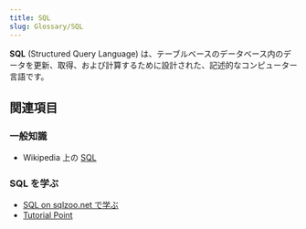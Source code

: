 ```yaml
---
title: SQL
slug: Glossary/SQL
---
```


**SQL** (Structured Query Language) は、テーブルベースの ​​ データベース内のデータを更新、取得、および計算するために設計された、記述的なコンピューター言語です。

## 関連項目

### 一般知識

- Wikipedia 上の [SQL](https://ja.wikipedia.org/wiki/SQL)

### SQL を学ぶ

- [SQL on sqlzoo.net で学ぶ](http://sqlzoo.net/wiki/SQL_Tutorial)
- [Tutorial Point](http://www.tutorialspoint.com/sql/)
